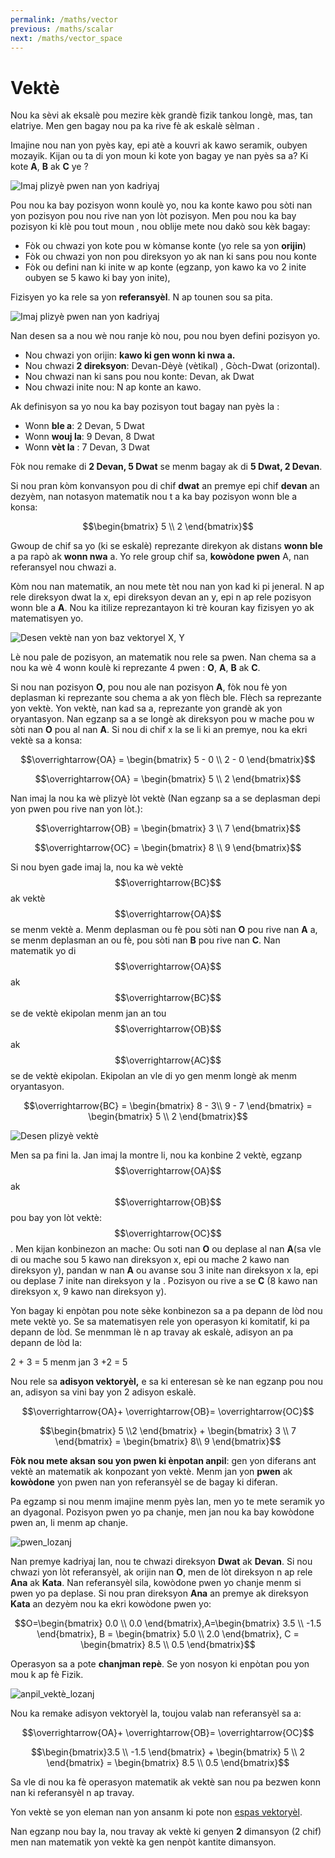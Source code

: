 ```yaml
---
permalink: /maths/vector
previous: /maths/scalar
next: /maths/vector_space
---
```

# Vektè

Nou ka sèvi ak eksalè pou mezire kèk grandè fizik tankou longè, mas, tan elatriye.  Men gen bagay nou pa ka rive fè ak eskalè sèlman .

Imajine nou nan yon pyès kay, epi atè a kouvri ak kawo seramik, oubyen mozayik. Kijan ou ta di yon moun ki kote yon bagay ye nan pyès sa a? Ki kote **A**, **B** ak **C** ye ?

![Imaj plizyè pwen nan yon kadriyaj](/fizikkreyol/assets/vector/pozisyon.png)

Pou nou ka bay pozisyon wonn koulè yo, nou ka konte kawo pou sòti nan yon pozisyon pou nou rive nan yon lòt pozisyon. Men pou nou ka bay pozisyon ki klè pou tout moun , nou oblije mete nou dakò sou kèk bagay: 

- Fòk ou chwazi yon kote pou w kòmanse konte (yo rele sa yon **orijin**)
- Fòk ou chwazi yon non pou direksyon yo ak nan ki sans pou nou konte
- Fòk ou defini nan ki inite w ap konte (egzanp, yon kawo ka vo 2 inite oubyen se 5 kawo ki bay yon inite),

Fizisyen yo ka rele sa yon **referansyèl**. N ap tounen sou sa pita.

![Imaj plizyè pwen nan yon kadriyaj](/fizikkreyol/assets/vector/pozisyon_referans.png)

Nan desen sa a nou wè nou ranje kò nou, pou nou byen defini pozisyon yo.

- Nou chwazi yon orijin: **kawo ki gen wonn ki nwa a.**
- Nou chwazi **2 direksyon**: Devan-Dèyè (vètikal) , Gòch-Dwat (orizontal).
- Nou chwazi nan ki sans pou nou konte: Devan, ak Dwat
- Nou chwazi inite nou: N ap konte an kawo.

Ak definisyon sa yo nou ka bay pozisyon tout bagay nan pyès la :

- Wonn **ble a**: 2 Devan, 5 Dwat
- Wonn **wouj la**: 9 Devan, 8 Dwat
- Wonn **vèt la** : 7 Devan, 3 Dwat

Fòk nou remake di **2 Devan, 5 Dwat** se menm bagay ak di **5 Dwat, 2 Devan**.

Si nou pran kòm konvansyon pou di chif **dwat** an premye epi chif **devan** an dezyèm, nan notasyon matematik nou t a ka bay pozisyon wonn ble  a konsa:

$$\begin{bmatrix} 5 \\ 2 \end{bmatrix}$$

Gwoup de chif sa yo (ki se eskalè) reprezante direkyon ak distans **wonn ble** a pa rapò ak **wonn nwa** a. Yo rele group chif sa, **kowòdone pwen** A, nan referansyel nou chwazi a.

Kòm nou nan matematik, an nou mete tèt nou nan yon kad ki pi jeneral. N ap rele direksyon dwat la x, epi direksyon devan an y, epi n ap rele pozisyon wonn ble a **A**. Nou ka itilize reprezantayon ki trè kouran kay fizisyen yo ak matematisyen yo.

![Desen vektè nan yon baz vektoryel X, Y](/fizikkreyol/assets/vector/vektè_xy.png)

Lè nou pale de pozisyon, an matematik nou rele sa pwen. Nan chema sa a nou ka wè 4 wonn koulè ki reprezante 4 pwen : **O**, **A**, **B** ak **C**.

Si nou nan pozisyon **O**, pou nou ale nan pozisyon **A**, fòk nou fè yon deplasman ki reprezante sou chema a ak yon flèch ble. Flèch sa reprezante yon vektè. Yon vektè, nan kad sa a, reprezante yon grandè ak yon oryantasyon. Nan egzanp sa a se longè ak direksyon pou w mache pou w sòti nan **O** pou al nan **A**. Si nou di chif x la se li ki an premye, nou ka ekri vektè sa a konsa:

$$\overrightarrow{OA} = \begin{bmatrix} 5 - 0 \\ 2 - 0 \end{bmatrix}$$

$$\overrightarrow{OA} = \begin{bmatrix} 5 \\ 2 \end{bmatrix}$$

Nan imaj la nou ka wè plizyè lòt vektè (Nan egzanp sa a se deplasman depi yon pwen pou rive nan yon lòt.):

$$\overrightarrow{OB} = \begin{bmatrix} 3 \\ 7 \end{bmatrix}$$

$$\overrightarrow{OC} = \begin{bmatrix} 8 \\ 9 \end{bmatrix}$$

Si nou byen gade imaj la, nou ka wè vektè $$\overrightarrow{BC}$$ ak vektè $$\overrightarrow{OA}$$ se menm vektè a. Menm deplasman ou fè pou sòti nan **O** pou rive nan **A** a, se menm deplasman an ou fè, pou sòti nan **B** pou rive nan **C**. Nan matematik yo di $$\overrightarrow{OA}$$ ak $$\overrightarrow{BC}$$ se de vektè ekipolan menm jan an tou $$\overrightarrow{OB}$$ ak $$\overrightarrow{AC}$$ se de vektè ekipolan. Ekipolan an vle di yo gen menm longè ak menm oryantasyon.

$$\overrightarrow{BC} = \begin{bmatrix} 8 - 3\\ 9 - 7 \end{bmatrix} = \begin{bmatrix} 5 \\ 2 \end{bmatrix}$$

![Desen plizyè vektè](/fizikkreyol/assets/vector/anpil_vektè_xy.png)

Men sa pa fini la. Jan imaj la montre li, nou ka konbine 2 vektè, egzanp $$\overrightarrow{OA}$$ ak $$\overrightarrow{OB}$$ pou bay yon lòt vektè: $$\overrightarrow{OC}$$ . Men kijan konbinezon an mache: Ou soti nan **O** ou deplase al nan **A**(sa vle di ou mache sou 5 kawo nan direksyon x, epi ou mache 2 kawo nan direksyon y), pandan w nan **A** ou avanse sou 3 inite nan direksyon x la, epi ou deplase 7 inite nan direksyon y la . Pozisyon ou rive a se **C** (8 kawo nan direksyon x, 9 kawo nan direksyon y).

Yon bagay ki enpòtan pou note sèke konbinezon sa a pa depann de lòd nou mete vektè yo. Se sa matematisyen rele yon operasyon ki komitatif, ki pa depann de lòd. Se menmman lè n ap travay ak eskalè, adisyon an pa depann de lòd la:

2 + 3 = 5 menm jan 3 +2 = 5

Nou rele sa **adisyon vektoryèl,** e sa ki enteresan sè ke nan egzanp pou nou an, adisyon sa vini bay yon 2 adisyon eskalè.

$$\overrightarrow{OA}+ \overrightarrow{OB}= \overrightarrow{OC}$$

$$\begin{bmatrix} 5 \\2 \end{bmatrix} + \begin{bmatrix} 3 \\ 7 \end{bmatrix} = \begin{bmatrix} 8\\ 9 \end{bmatrix}$$

**Fòk nou mete aksan sou yon pwen ki ènpotan anpil**: gen yon diferans ant vektè an matematik ak konpozant yon vektè. Menm jan yon **pwen** ak **kowòdone** yon pwen nan yon referansyèl se de bagay ki diferan.

Pa egzamp si nou menm imajine menm pyès lan, men yo te mete seramik yo an dyagonal. Pozisyon pwen yo pa chanje, men jan nou ka bay kowòdone pwen an, li menm ap chanje.

![pwen_lozanj](/fizikkreyol/assets/vector/pwen_lozanj.png)

Nan premye kadriyaj lan, nou te chwazi direksyon **Dwat** ak **Devan**. Si nou chwazi yon lòt referansyèl, ak orijin nan **O**, men de lòt direksyon n ap rele **Ana** ak **Kata**. Nan referansyèl sila, kowòdone pwen yo chanje menm si pwen yo pa deplase. Si nou pran direksyon **Ana** an premye ak direksyon **Kata** an dezyèm nou ka ekri kowòdone pwen yo:

$$O=\begin{bmatrix} 0.0 \\ 0.0 \end{bmatrix},A=\begin{bmatrix} 3.5 \\ -1.5 \end{bmatrix}, B = \begin{bmatrix} 5.0 \\ 2.0 \end{bmatrix}, C = \begin{bmatrix} 8.5 \\ 0.5 \end{bmatrix}$$

Operasyon sa a pote **chanjman repè**. Se yon nosyon ki enpòtan pou yon mou k ap fè Fizik.

![anpil_vektè_lozanj](/fizikkreyol/assets/vector/anpil_vektè_lozanj.png)

Nou ka remake adisyon vektoryèl la, toujou valab nan referansyèl sa a:

$$\overrightarrow{OA}+ \overrightarrow{OB}= \overrightarrow{OC}$$

$$\begin{bmatrix}3.5 \\ -1.5 \end{bmatrix} + \begin{bmatrix} 5 \\ 2 \end{bmatrix} = \begin{bmatrix} 8.5 \\ 0.5 \end{bmatrix}$$

Sa vle di nou ka fè operasyon matematik ak vektè san nou pa bezwen konn nan ki referansyèl n ap travay. 

Yon vektè se yon eleman nan yon ansanm ki pote non [espas vektoryèl](/fizikkreyol/maths/vector_space).

Nan egzanp nou bay la, nou travay ak vektè ki genyen **2** dimansyon (2 chif) men nan matematik yon vektè ka gen nenpòt kantite dimansyon.

